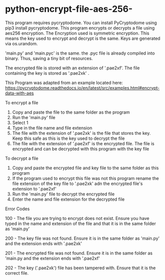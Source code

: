 # python-encrypt-file-aes-256-
This program requires pycryptodome.
You can install PyCryptodome using pip3 install pycryptodome.
This program encrypts or decrypts a file using aes256 encryption.
The Encryption used is symmetric encryption. This means the key used to encrypt and decrypt is the same.
Keys are generated via os.urandom.

'main.py' and 'main.pyc' is the same. the .pyc file is already compiled into binary. Thus, saving a tiny bit of resources.

The encrypted file is stored with an extension of '.pae2xf'.
The file containing the key is stored as '.pae2xk' .

This Program was adapted from an example located here: https://pycryptodome.readthedocs.io/en/latest/src/examples.html#encrypt-data-with-aes

To encrypt a file
1. Copy and paste the file to the same folder as the program
2. Run the 'main.py' file
3. Select 1
4. Type in the file name and file extension
5. The file with the extension of '.pae2xk' is the file that stores the key. Keep this safe as this is the key used to decrypt the file
6. The file with the extension of '.pae2xf' is the encrypted file. The file is encrypted and can be decrypted with this program with the key file

To decrypt a file
1. Copy and paste the encrypted file and key file to the same folder as this program
2. If the program used to encrypt this file was not this program rename the file extension of the key file to '.pae2xk' adn the encrypted file's extension to '.pae2xf'
3. Run the 'main.py' file to decrypt the encrypted file
5. Enter the name and file extension for the decrypted file 

Error Codes

100 - The file you are trying to encrypt does not exist. Ensure you have typed in the name and extension of the file and that it is in the same folder as 'main.py'

200 - The key file was not found. Ensure it is in the same folder as 'main.py' and the extension ends with '.pae2xk'

201 - The encrypted file was not found. Ensure it is in the same folder as 'main.py and the extension ends with '.pae2xf'

202 - The key ('.pae2xk') file has been tampered with. Ensure that it is the correct file.

